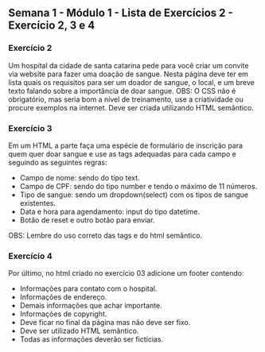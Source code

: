 ## Semana 1 - Módulo 1 - Lista de Exercícios 2 - Exercício 2, 3 e 4

<h3>Exercício 2</h3>
<p>Um hospital da cidade de santa catarina pede para você criar um convite via website para fazer uma doação de sangue. Nesta página deve ter em lista quais os requisitos para ser um doador de sangue, o local, e um breve texto falando sobre a importância de doar sangue.
OBS: O CSS não é obrigatório, mas seria bom a nível de treinamento, use a criatividade ou procure exemplos na internet.
Deve ser criada utilizando HTML semântico.</p>

<h3>Exercício 3</h3>
<p>Em um HTML a parte faça uma espécie de formulário de inscrição para quem quer doar sangue e use as tags adequadas para cada campo e seguindo as seguintes regras:</p>
<ul>
  <li>Campo de nome: sendo do tipo text.</li>
  <li>Campo de CPF: sendo do tipo number e tendo o máximo de 11 números.</li>
  <li>Tipo de sangue: sendo um dropdown(select) com os tipos de sangue existentes.</li>
  <li>Data e hora para agendamento: input do tipo datetime.</li>
  <li>Botão de reset e outro botão para enviar.</li>
</ul>
<p>OBS: Lembre do uso correto das tags e do html semântico.</p>

<h3>Exercício 4</h3>
<p>Por último, no html criado no exercício 03 adicione um footer contendo:</p>
<ul>
  <li>Informações para contato com o hospital.</li>
  <li>Informações de endereço.</li>
  <li>Demais informações que achar importante.</li>
  <li>Informações de copyright.</li>
  <li>Deve ficar no final da página mas não deve ser fixo.</li>
  <li>Deve ser utilizado HTML semântico.</li>
  <li>Todas as informações deverão ser fictícias.</li>
</ul>
